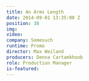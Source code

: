 ```yaml
---
title: An Arms Length
date: 2014-09-01 13:35:00 Z
position: 38
img: 
video: 
company: Somesuch
runtime: Promo
director: Max Weiland
producers: Denna Cartamkhoob
role: Production Manager
is-featured: 
---
```


